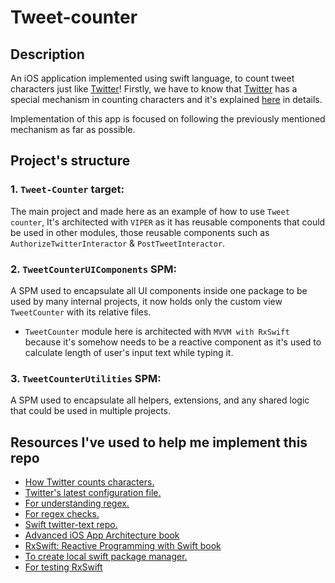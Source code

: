 # Tweet-counter

## Description
An iOS application implemented using swift language, to count tweet characters just like [Twitter](https://www.twitter.com)!
Firstly, we have to know that [Twitter](https://www.twitter.com) has a special mechanism in counting characters and it's explained [here](https://developer.twitter.com/en/docs/counting-characters) in details.

Implementation of this app is focused on following the previously mentioned mechanism as far as possible.

## Project's structure

### 1. `Tweet-Counter` target:
The main project and made here as an example of how to use `Tweet counter`, It's architected with `VIPER` as it has reusable components that could be used in other modules, those reusable components such as `AuthorizeTwitterInteractor` & `PostTweetInteractor`.

### 2. `TweetCounterUIComponents` SPM:
A SPM used to encapsulate all UI components inside one package to be used by many internal projects, it now holds only the custom view `TweetCounter` with its relative files.
 * `TweetCounter` module here is architected with `MVVM with RxSwift` because it's somehow needs to be a reactive component as it's used to calculate length of user's input text while typing it.

### 3. `TweetCounterUtilities` SPM:
A SPM used to encapsulate all helpers, extensions, and any shared logic that could be used in multiple projects.


## Resources I've used to help me implement this repo
* [How Twitter counts characters.](https://developer.twitter.com/en/docs/counting-characters )
* [Twitter's latest configuration file.](https://github.com/twitter/twitter-text/blob/master/config/v3.json)
* [For understanding regex.](https://www.thisdot.co/blog/understanding-regex)
* [For regex checks.](https://regexr.com/3e48o)
* [Swift twitter-text repo.](https://github.com/nysander/twitter-text)
* [Advanced iOS App Architecture book](https://www.raywenderlich.com/books/advanced-ios-app-architecture/v4.0)
* [RxSwift: Reactive Programming with Swift book](https://www.raywenderlich.com/books/rxswift-reactive-programming-with-swift/v4.0)
* [To create local swift package manager.](https://useyourloaf.com/blog/creating-swift-packages-in-xcode/)
* [For testing RxSwift](https://www.raywenderlich.com/7408-testing-your-rxswift-code)

